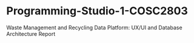 # Programming-Studio-1-COSC2803
Waste Management and Recycling Data Platform: UX/UI and Database Architecture Report
